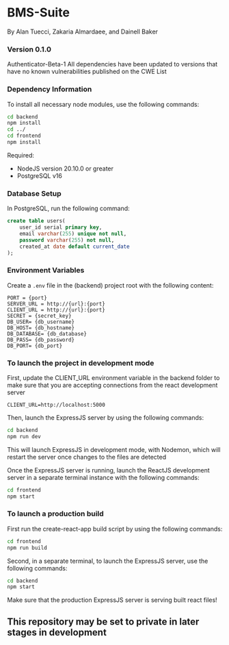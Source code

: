# BMS-Suite

By Alan Tuecci, Zakaria Almardaee, and Dainell Baker

### Version 0.1.0

Authenticator-Beta-1
All dependencies have been updated to versions that have no known vulnerabilities published on the CWE List

### Dependency Information

To install all necessary node modules, use the following commands:

```bash
cd backend
npm install
cd ../
cd frontend
npm install
```

Required:
- NodeJS version 20.10.0 or greater
- PostgreSQL v16

### Database Setup

In PostgreSQL, run the following command:

```sql
create table users(
    user_id serial primary key,
    email varchar(255) unique not null,
    password varchar(255) not null,
    created_at date default current_date
);
```

### Environment Variables

Create a `.env` file in the (backend) project root with the following content:

```env
PORT = {port}
SERVER_URL = http://{url}:{port}
CLIENT_URL = http://{url}:{port}
SECRET = {secret_key}
DB_USER= {db_username}
DB_HOST= {db_hostname}
DB_DATABASE= {db_database}
DB_PASS= {db_password}
DB_PORT= {db_port}
```

### To launch the project in development mode

First, update the CLIENT_URL environment variable in the backend folder to make sure that you are accepting connections from the react development server

```env
CLIENT_URL=http://localhost:5000
```

Then, launch the ExpressJS server by using the following commands:

```bash
cd backend
npm run dev
```

This will launch ExpressJS in development mode, with Nodemon, which will restart the server once changes to the files are detected

Once the ExpressJS server is running, launch the ReactJS development server in a separate terminal instance with the following commands:

```bash
cd frontend
npm start
```

### To launch a production build

First run the create-react-app build script by using the following commands:

```bash
cd frontend
npm run build
```

Second, in a separate terminal, to launch the ExpressJS server, use the following commands:

```bash
cd backend
npm start
```

Make sure that the production ExpressJS server is serving built react files!

## This repository may be set to private in later stages in development
